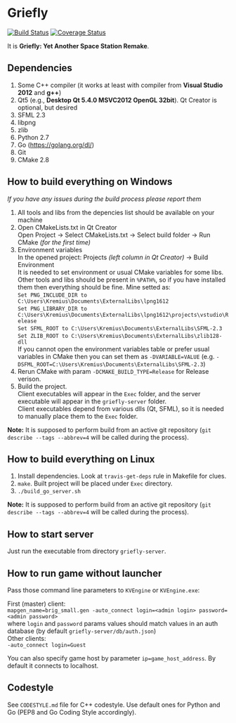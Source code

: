Griefly
===========

[![Build Status](https://travis-ci.org/griefly/griefly.svg?branch=master)](https://travis-ci.org/griefly/griefly)
[![Coverage Status](https://coveralls.io/repos/github/griefly/griefly/badge.svg?branch=master)](https://coveralls.io/github/griefly/griefly?branch=master)

It is **Griefly: Yet Another Space Station Remake**.

Dependencies
-------------
1. Some C++ compiler (it works at least with compiler from **Visual Studio 2012** and **g++**)
2. Qt5 (e.g., **Desktop Qt 5.4.0 MSVC2012 OpenGL 32bit**). Qt Creator is optional, but desired
3. SFML 2.3
4. libpng
5. zlib
6. Python 2.7
7. Go (https://golang.org/dl/)
8. Git
9. CMake 2.8

How to build everything on Windows
-----------------------------------
_If you have any issues during the build process please report them_   

1. All tools and libs from the depencies list should be available on your machine
2. Open CMakeLists.txt in Qt Creator  
   Open Project -> Select CMakeLists.txt -> Select build folder -> Run CMake _(for the first time)_
3. Environment variables  
   In the opened project: Projects _(left column in Qt Creator)_ -> Build Environment  
   It is needed to set environment or usual CMake variables for some libs. Other tools and libs should be present in `%PATH%`, so if you have installed them then everything should be fine.
   Mine setted as:  
  `Set PNG_INCLUDE_DIR to C:\Users\Kremius\Documents\ExternalLibs\lpng1612`  
  `Set PNG_LIBRARY_DIR to C:\Users\Kremius\Documents\ExternalLibs\lpng1612\projects\vstudio\Release`  
  `Set SFML_ROOT to C:\Users\Kremius\Documents\ExternalLibs\SFML-2.3`  
  `Set ZLIB_ROOT to C:\Users\Kremius\Documents\ExternalLibs\zlib128-dll`  
  If you cannot open the environment variables table or prefer usual variables in CMake then you can set them as `-DVARIABLE=VALUE` (e.g. `-DSFML_ROOT=C:\Users\Kremius\Documents\ExternalLibs\SFML-2.3`)
4. Rerun CMake with param `-DCMAKE_BUILD_TYPE=Release` for Release verison.
5. Build the project.  
   Client executables will appear in the `Exec` folder, and the server executable will appear in the `griefly-server` folder.  
   Client executables depend from various dlls (Qt, SFML), so it is needed to manually place them to the `Exec` folder.

**Note:** It is supposed to perform build from an active git repository (`git describe --tags --abbrev=4` will be called during the process).

How to build everything on Linux
--------------------------------

1. Install dependencies. Look at `travis-get-deps` rule in Makefile for clues.
2. `make`. Built project will be placed under `Exec` directory.
3. `./build_go_server.sh`

**Note:** It is supposed to perform build from an active git repository (`git describe --tags --abbrev=4` will be called during the process).

How to start server
-------------------

Just run the executable from directory `griefly-server`.

How to run game without launcher
--------------------------------

Pass those command line parameters to `KVEngine` or `KVEngine.exe`:

First (master) client:  
`mapgen_name=brig_small.gen -auto_connect login=<admin login> password=<admin password>`  
where `login` and `password` params values should match values in an auth database (by default `griefly-server/db/auth.json`)  
Other clients:  
`-auto_connect login=Guest`

You can also specify game host by parameter `ip=game_host_address`. By default it connects to localhost.

Codestyle
----------
See `CODESTYLE.md` file for C++ codestyle. Use default ones for Python and Go (PEP8 and Go Coding Style accordingly).
